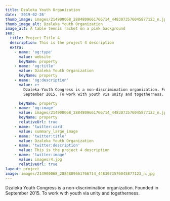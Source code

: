 ```yaml
---
title: Dzaleka Youth Organization
date: '2019-02-26'
thumb_image: images/214900068_2884809661766714_4483073576045877123_n.jpg
thumb_image_alt: Dzaleka Youth Organization
image_alt: A table tennis racket on a pink background
seo:
  title: Project Title 4
  description: This is the project 4 description
  extra:
    - name: 'og:type'
      value: website
      keyName: property
    - name: 'og:title'
      value: Dzaleka Youth Organization
      keyName: property
    - name: 'og:description'
      value: >+
        Dzaleka Youth Congress is a non-discrimination organization. Founded in
        September 2015. To work with youth via unity and togetherness.

      keyName: property
    - name: 'og:image'
      value: images/214900068_2884809661766714_4483073576045877123_n.jpg
      keyName: property
      relativeUrl: true
    - name: 'twitter:card'
      value: summary_large_image
    - name: 'twitter:title'
      value: Dzaleka Youth Organization
    - name: 'twitter:description'
      value: This is the project 4 description
    - name: 'twitter:image'
      value: images/4.jpg
      relativeUrl: true
layout: project
image: images/214900068_2884809661766714_4483073576045877123_n.jpg
---
```

Dzaleka Youth Congress is a non-discrimination organization. Founded in September 2015. To work with youth via unity and togetherness.




